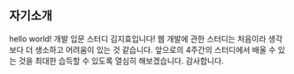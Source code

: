 ## 자기소개 

hello world!
개발 입문 스터디 김지효입니다!
웹 개발에 관한 스터디는 처음이라 생각보다 더 생소하고 어려움이 있는 것 같습니다.
앞으로의 4주간의 스터디에서 배울 수 있는 것을 최대한 습득할 수 있도록 열심히 해보겠습니다.
감사합니다.